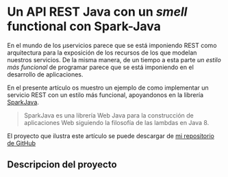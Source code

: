 Un API REST Java con un *smell* functional con Spark-Java
=========================================================

En el mundo de los µservicios parece que se está imponiendo REST como arquitectura para la exposición de los recursos
de los que modelan nuestros servicios. De la misma manera, de un tiempo a esta parte *un estilo más funcional* de 
programar parece que se está imponiendo en el desarrollo de aplicaciones. 

En el presente artículo os muestro un ejemplo de como implementar un servicio REST con un estilo más funcional, apoyandonos en
la librería [SparkJava](http://sparkjava.com/).

> SparkJava es una librería Web Java para la construcción de aplicaciones Web siguiendo la filosofía de las lambdas en Java 8.

El proyecto que ilustra este artículo se puede descargar de [mi repositorio de GitHub](https://github.com/jomoespe/functional-rest-interface)


## Descripcion del proyecto


